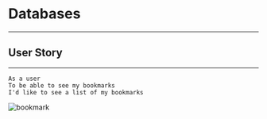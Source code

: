 # Databases
---

## User Story
---
```
As a user
To be able to see my bookmarks
I'd like to see a list of my bookmarks
```
![bookmark](https://miro.com/app/board/uXjVO29wCN8=/?share_link_id=305607173790)
